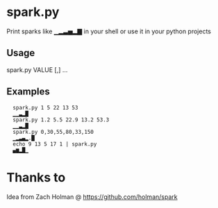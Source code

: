 # spark.py

Print sparks like ▁▂▃▅▂▇ in your shell or use it in your python projects

## Usage

spark.py VALUE [,] ...

## Examples
	  spark.py 1 5 22 13 53
	  ▁▁▃▂█
	  spark.py 1.2 5.5 22.9 13.2 53.3
	  ▁▁▃▂█
	  spark.py 0,30,55,80,33,150
	  ▁▂▃▄▂.█
	  echo 9 13 5 17 1 | spark.py
	  ▄▆▂█▁


# Thanks to
 
Idea from Zach Holman @ https://github.com/holman/spark